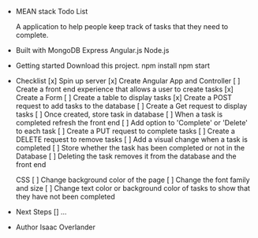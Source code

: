 - MEAN stack Todo List

  A application to help people keep track of tasks that they need to complete.

- Built with
    MongoDB
    Express
    Angular.js
    Node.js

- Getting started
    Download this project.
    npm install
    npm start

- Checklist
    [x] Spin up server
    [x] Create Angular App and Controller
    [ ] Create a front end experience that allows a user to create tasks
        [x] Create a Form
        [ ] Create a table to display tasks
        [x] Create a POST request to add tasks to the database
        [ ] Create a Get request to display tasks
    [ ] Once created, store task in database
    [ ] When a task is completed refresh the front end
    [ ] Add option to 'Complete' or 'Delete' to each task
        [ ] Create a PUT request to complete tasks
        [ ] Create a DELETE request to remove tasks
    [ ] Add a visual change when a task is completed
    [ ] Store whether the task has been completed or not in the Database
    [ ] Deleting the task removes it from the database and the front end

    CSS
    [ ] Change background color of the page
    [ ] Change the font family and size
    [ ] Change text color or background color of tasks to show that they have not been completed

- Next Steps
    [] ...

- Author
    Isaac Overlander